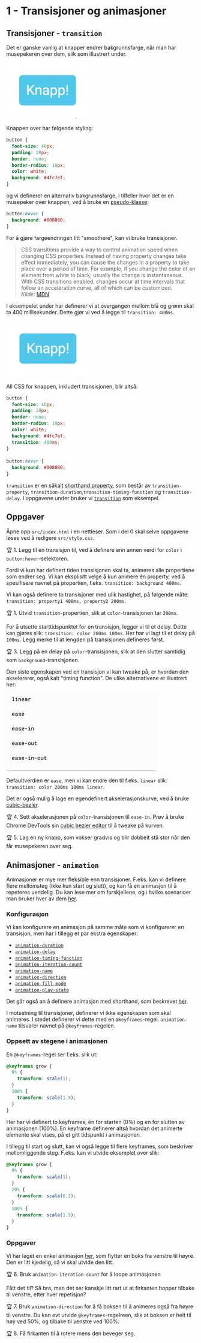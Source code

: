 # 1 - Transisjoner og animasjoner

## Transisjoner - `transition`

Det er ganske vanlig at knapper endrer bakgrunnsfarge, når man har musepekeren over dem, slik som illustrert under.

<img src="img/hover-no-transition.gif" height="150">

Knappen over har følgende styling:

```css
button {
  font-size: 40px;
  padding: 20px;
  border: none;
  border-radius: 10px;
  color: white;
  background: #4fc7ef;
}
```

og vi definerer en alternativ bakgrunnsfarge, i tilfeller hvor det er en musepeker over knappen, ved å bruke en [pseudo-klasse](https://developer.mozilla.org/en-US/docs/Web/CSS/Pseudo-classes):

```css
button:hover {
  background: #008080;
}
```

For å gjøre fargeendringen litt "smoothere", kan vi bruke transisjoner.

> CSS transitions provide a way to control animation speed when changing CSS properties. Instead of having property changes take effect immediately, you can cause the changes in a property to take place over a period of time. For example, if you change the color of an element from white to black, usually the change is instantaneous. With CSS transitions enabled, changes occur at time intervals that follow an acceleration curve, all of which can be customized.  
> _Kilde_: [MDN](https://developer.mozilla.org/en-US/docs/Web/CSS/CSS_Transitions/Using_CSS_transitions)

I eksempelet under har definerer vi at overgangen mellom blå og grønn skal ta 400 millisekunder. Dette gjør vi ved å legge til `transition: 400ms`.

<img src="img/hover-transition.gif" height="150">

All CSS for knappen, inkludert transisjonen, blir altså:

```css
button {
  font-size: 40px;
  padding: 20px;
  border: none;
  border-radius: 10px;
  color: white;
  background: #4fc7ef;
  transition: 400ms;
}

button:hover {
  background: #008080;
}
```

`transition` er en såkalt [shorthand property](https://developer.mozilla.org/en-US/docs/Web/CSS/Shorthand_properties), som består av `transition-property`, `transition-duration`,`transition-timing-function` og `transition-delay`. I oppgavene under bruker vi [`transition`](https://developer.mozilla.org/en-US/docs/Web/CSS/transition) som eksempel.

## Oppgaver

Åpne opp `src/index.html` i en nettleser. Som i del 0 skal selve oppgavene løses ved å redigere `src/style.css`.

:trophy: 1. Legg til en transisjon til, ved å definere enn annen verdi for `color` i `button:hover`-selektoren.

Fordi vi kun har definert tiden transisjonen skal ta, animeres alle propertiene som endrer seg. Vi kan eksplisitt velge å kun animere én property, ved å spesifisere navnet på propertien, f.eks. `transition: background 400ms`.

Vi kan også definere to transisjoner med ulik hastighet, på følgende måte: `transition: property1 400ms, property2 200ms`.

:trophy: 1. Utvid `transition`-propertien, slik at `color`-transisjonen tar `200ms`.

For å utsette starttidspunktet for en transisjon, legger vi til et delay. Dette kan gjøres slik: `transition: color 200ms 100ms`. Her har vi lagt til et delay på `100ms`. Legg merke til at lengden på transisjonen defineres først.

:trophy: 3. Legg på en delay på `color`-transisjonen, slik at den slutter samtidig som `background`-transisjonen.

Den siste egenskapen ved en transisjon vi kan tweake på, er hvordan den akselererer, også kalt "timing function". De ulike alternativene er illustrert her:

<img width="400" src="img/easing.gif">

Defaultverdien er `ease`, men vi kan endre den til f.eks. `linear` slik: `transition: color 200ms 100ms linear`.

Det er også mulig å lage en egendefinert akselerasjonskurve, ved å bruke [cubic-bezier](http://cubic-bezier.com/#.17,.67,.83,.67).

:trophy: 4. Sett akselerasjonen på `color`-transisjonen til `ease-in`. Prøv å bruke Chrome DevTools sin [cubic bezier editor](https://imgur.com/gallery/o2c15CZ) til å tweake på kurven.

:trophy: 5. Lag en ny knapp, som vokser gradvis og blir dobbelt stå stor når den får musepekeren over seg.

## Animasjoner - `animation`

Animasjoner er mye mer fleksible enn transisjoner. F.eks. kan vi definere flere mellomsteg (ikke kun start og slutt), og kan få en animasjon til å repeteres uendelig. Du kan lese mer om forskjellene, og i hvilke scenarioer man bruker hver av dem [her](https://cssanimation.rocks/transition-vs-animation/).

### Konfigurasjon

Vi kan konfigurere en animasjon på samme måte som vi konfigurerer en transisjon, men har i tillegg et par ekstra egenskaper:

* [`animation-duration`](https://developer.mozilla.org/en-US/docs/Web/CSS/animation-duration)
* [`animation-delay`](https://developer.mozilla.org/en-US/docs/Web/CSS/animation-delay)
* [`animation-timing-function`](https://developer.mozilla.org/en-US/docs/Web/CSS/animation-timing-function)
* [`animation-iteration-count`](https://developer.mozilla.org/en-US/docs/Web/CSS/animation-iteration-count)
* [`animation-name`](https://developer.mozilla.org/en-US/docs/Web/CSS/animation-name)
* [`animation-direction`](https://developer.mozilla.org/en-US/docs/Web/CSS/animation-direction)
* [`animation-fill-mode`](https://developer.mozilla.org/en-US/docs/Web/CSS/animation-fill-mode)
* [`animation-play-state`](https://developer.mozilla.org/en-US/docs/Web/CSS/animation-play-state)

Det går også an å definere animasjon med shorthand, som beskrevet [her](https://developer.mozilla.org/en-US/docs/Web/CSS/animation).

I motsetning til transisjoner, definerer vi ikke egenskapen som skal animeres. I stedet definerer vi dette med en `@keyframes`-regel. `animation-name` tilsvarer navnet på `@keyframes`-regelen.

### Oppsett av stegene i animasjonen

En `@keyframes`-regel ser f.eks. slik ut:

```css
@keyframes grow {
  0% {
    transform: scale(1);
  }
  100% {
    transform: scale(1.5);
  }
}
```

Her har vi definert to keyframes, én for starten (0%) og en for slutten av animasjonen (100%). En keyframe definerer altså hvordan det animerte elemente skal vises, på et gitt tidspunkt i animasjonen.

I tillegg til start og slutt, kan vi også legge til flere keyframes, som beskriver mellomliggende steg. F.eks. kan vi utvide eksemplet over slik:

```css
@keyframes grow {
  0% {
    transform: scale(1);
  }
  20% {
    transform: scale(0.2);
  }
  100% {
    transform: scale(1.5);
  }
}
```

### Oppgaver

Vi har laget en enkel animasjon [her](https://codepen.io/mfeiring/pen/BqywWZ), som flytter en boks fra venstre til høyre. Den er litt kjedelig, så vi skal utvide den litt.

:trophy: 6. Bruk `animation-iteration-count` for å loope animasjonen

Fått det til? Så bra, men det ser kanskje litt rart ut at firkanten hopper tilbake til venstre, etter hver repetisjon?

:trophy: 7. Bruk `animation-direction` for å få boksen til å animeres også fra høyre til venstre. Du kan evt utvide `@keyframes`-regelreen, slik at boksen er helt til høy ved 50%, og tilbake til venstre ved 100%.

:trophy: 8. Få firkanten til å rotere mens den beveger seg.
